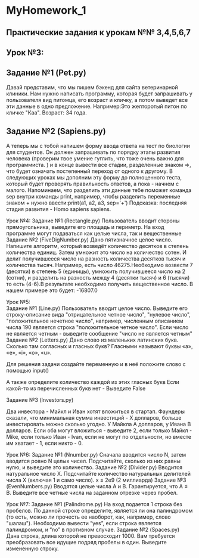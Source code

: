 # MyHomework_1
## Практические задания к урокам №№ 3,4,5,6,7

## Урок №3: 

## Задание №1 (Pet.py)

Давай представим, что мы пишем бэкенд для сайта ветеринарной клиники. Нам нужно написать программу, которая будет запрашивать у пользователя вид питомца, его возраст и кличку, а потом выведет все эти данные в одно предложение. Например:Это желторотый питон по кличке "Каа". Возраст: 34 года.

## Задание №2  (Sapiens.py) 
А теперь мы с тобой напишем форму ввода ответа на тест по биологии для студентов. Он должен запрашивать по порядку этапы развития человека (проверим твое умение гуглить, что тоже очень важно для программиста. ) и в конце вывести все стадии, разделенные знаком =>, что будет означать постепенный переход от одного к другому. В следующих уроках мы дополним эту форму до полноценного теста, который будет проверять правильность ответов, а пока - начнем с малого. Напоминаем, что разделить эти данные тебе поможет команда sep внутри команды print, например, чтобы разделить переменные знаком + нужно ввести:print(a1, a2, a3, sep='+')
Подсказка: последняя стадия развития - Homo sapiens sapiens.


Урок №4:
Задание №1  (Rectangle.py)
Пользователь вводит стороны прямоугольника, выведите его площадь и периметр. На вход программе могут подаваться как целые числа, так и вещественные
Задание №2  (FiveDigNumber.py)
Дано пятизначное целое число. Напишите алгоритм, который возведёт количество десятков в степень количества единиц. Затем умножит это число на количество сотен. И делит получившееся число на разность количества десятков тысяч и количества тысяч.
Например, есть число 46275.Необходимо возвести 7 (десятки) в степень 5 (единицы), умножить получившееся число на 2 (сотни), и разделить на разность между 4 (десятки тысяч) и 6 (тысячи) то есть (4-6).В результате необходимо получить вещественное число. В нашем примере это будет: -16807.0


Урок №5:  
Задание №1  (Line.py)
Пользователь вводит целое число. Выведите его строку-описание вида "отрицательное четное число", "нулевое число", "положительное нечетное число", например, численным описанием числа 190 является строка "положительное четное число". Если число не является четным - выведите сообщение "число не является четным"
Задание №2  (Letters.py)
Дано слово из маленьких латинских букв. Сколько там согласных и гласных букв? Гласными называют буквы «a», «e», «i», «o», «u».

Для решения задачи создайте переменную и в неё положите слово с помощью input()

А также определите количество каждой из этих гласных букв Если какой-то из перечисленных букв нет - Выведите False

Задание №3  (Investors.py)

Два инвестора - Майкл и Иван хотят вложиться в стартап. Фаундеры сказали, что минимальная сумма инвестиций - X долларов, больше инвестировать можно сколько угодно. У Майкла A долларов, у Ивана B долларов. Если оба могут вложиться - выведите 2, если только Майкл - Mike, если только Иван - Ivan, если не могут по отдельности, но вместе им хватает - 1, если никто - 0.


Урок №6:
Задание №1  (Nnumber.py)
Сначала вводится число N, затем вводится ровно N целых чисел. Подсчитайте, сколько из них равны нулю, и выведите это количество.
Задание №2  (Divider.py)
Вводится натуральное число X. Подсчитайте количество натуральных делителей числа X (включая 1 и само число). x ≤ 2e9 (2 миллиарда)
Задание №3  (EvenNumbers.py)
Вводятся целые числа A и B. Гарантируется, что A ≤ B. Выведите все четные числа на заданном отрезке через пробел.


Урок №7:
Задание №1  (Palindrome.py)
На вход подается 1 строка без пробелов. По данной строке определите, является ли она палиндромом (то есть, можно ли прочесть ее наоборот, как, например, слово "шалаш"). Необходимо вывести ”yes”, если строка является палиндромом, и “no” в противном случае.
Задание №2  (Spaces.py)
Дана строка, длина которой не превосходит 1000. Вам требуется преобразовать все идущие подряд пробелы в один. Выведите измененную строку.





